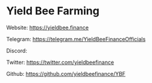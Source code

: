 # Yield Bee Farming 
Website: https://yieldbee.finance

Telegram: https://telegram.me/YieldBeeFinanceOfficials

Discord:

Twitter: https://twitter.com/yieldbeefinance

Github: https://github.com/yieldbeefinance/YBF
